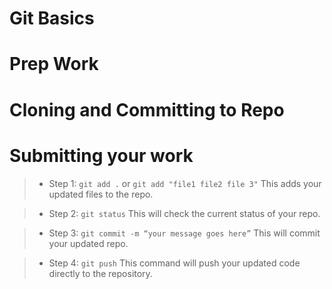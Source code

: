 # Git Basics

# Prep Work




# Cloning and Committing to Repo




# Submitting your work
>* Step 1: `git add .` or `git add "file1 file2 file 3"` This adds your updated files to the repo.

>* Step 2: `git status` This will check the current status of your repo.

>* Step 3: `git commit -m “your message goes here”` This will commit your updated repo.

>* Step 4: `git push` This command will push your updated code directly to the repository.

